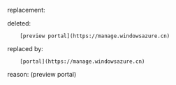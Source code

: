 replacement:

deleted:

		[preview portal](https://manage.windowsazure.cn)

replaced by:

		[portal](https://manage.windowsazure.cn)

reason: (preview portal)

